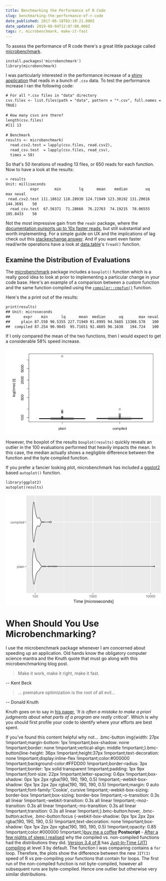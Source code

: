 ```yaml
---
title: Benchmarking the Performance of R Code
slug: benchmarking-the-performance-of-r-code
date_published: 2017-06-18T02:19:21.000Z
date_updated: 2019-08-04T12:07:08.000Z
tags: r, microbenchmark, make-it-fast
---
```


To assess the performance  of R code there's a great little package called [microbenchmark](https://cran.r-project.org/web/packages/microbenchmark/index.html).

    install.packages('microbenchmark')
    library(microbenchmark)
    

I was particularly interested in the performance increase of a [shiny application](https://shiny.rstudio.com/) that reads in a bunch of `.csv` data. To test the performance increase I ran the following code:

    # For all *.csv files in "data" directory
    csv.files <- list.files(path = "data", pattern = "*.csv", full.names = TRUE)
    
    # How many csvs are there?
    length(csv.files)
    #[1] 13
    
    # Benchmark
    results <- microbenchmark(
      read.csv2.test = lapply(csv.files, read.csv2),
      read_csv.test  = lapply(csv.files, read_csv),
      times = 50)
    

So that's 50 iterations of reading 13 files, or 650 reads for each function. Now to have a look at the results:

    > results
    Unit: milliseconds
               expr       min        lq      mean    median        uq      max neval
     read.csv2.test 111.18612 118.28930 124.71949 123.38192 131.20016 144.3691    50
      read_csv.test  67.56371  71.28666  76.22763  74.19215  78.06555 105.8433    50
    

Not the most impressive gain from the `readr` package, where the [documentation purports up to 10x faster reads](https://cran.r-project.org/web/packages/readr/README.html), but still substantial and worth implementing. For a simple guide on UX and the implications of lag check out this [stackexchange answer](https://ux.stackexchange.com/a/3836/78865). And if you want even faster read/write operations have a look at [data.table](https://cran.r-project.org/web/packages/data.table/vignettes/datatable-intro.html)'s `fread()` function.

## Examine the Distribution of Evaluations

The [microbenchmark](https://cran.r-project.org/web/packages/microbenchmark/index.html) package includes a `boxplot()` function which is a really good idea to look at prior to implementing a particular change in your code base. Here's an example of a comparison between a custom function and the same function compiled using the [`compiler::cmpfun()`](`compiler::cmpfun()`) function.

Here's the a print out of the results:

    print(results)
    ## Unit: microseconds
    ##      expr    min      lq      mean  median      uq       max neval
    ##     plain 87.550 90.5355 227.71949 91.8995 94.5685 13308.578   100
    ##  compiled 87.254 90.9845  95.71651 92.4605 96.1630   194.724   100
    

If I only compared the mean of the two functions, then I would expect to get a considerable 58% speed increase.

![Microbenchmark Boxplot](/content/images/2017/08/microbenchmark_compiled_function.png)

However, the boxplot of the results `boxplot(results)` quickly reveals an outlier in the 100 evaluations performed that heavily impacts the mean. In this case, the median actually shows a negligible difference between the function and the byte compiled function.

If you prefer a fancier looking plot, microbenchmark has included a [ggplot2](http://ggplot2.org/) based `autoplot()` function.

    library(ggplot2)
    autoplot(results)
    

![Microbenchmark Autoplot](/content/images/2017/08/microbenchmark_autoplot.png)

# When Should You Use Microbenchmarking?

I use the microbenchmark package whenever I am concerned about speeding up an application. Old hands know the obligatory computer science mantra and the Knuth quote that must go along with this microbenchmarking blog post.

> Make it work, make it right, make it fast.

-- Kent Beck

> ... premature optimization is the root of all evil...

-- Donald Knuth

Knuth goes on to say in [his paper](http://web.archive.org/web/20130731202547/http://pplab.snu.ac.kr/courses/adv_pl05/papers/p261-knuth.pdf), *'It is often a mistake to make a priori judgments about what parts of a program are really critical'*. Which is why you should first profile your code to identify where your efforts are best spent.

If you've found this content helpful why not...
.bmc-button img{width: 27px !important;margin-bottom: 1px !important;box-shadow: none !important;border: none !important;vertical-align: middle !important;}.bmc-button{line-height: 36px !important;height:37px !important;text-decoration: none !important;display:inline-flex !important;color:#000000 !important;background-color:#FFDD00 !important;border-radius: 3px !important;border: 1px solid transparent !important;padding: 1px 9px !important;font-size: 22px !important;letter-spacing: 0.6px !important;box-shadow: 0px 1px 2px rgba(190, 190, 190, 0.5) !important;-webkit-box-shadow: 0px 1px 2px 2px rgba(190, 190, 190, 0.5) !important;margin: 0 auto !important;font-family:'Cookie', cursive !important;-webkit-box-sizing: border-box !important;box-sizing: border-box !important;-o-transition: 0.3s all linear !important;-webkit-transition: 0.3s all linear !important;-moz-transition: 0.3s all linear !important;-ms-transition: 0.3s all linear !important;transition: 0.3s all linear !important;}.bmc-button:hover, .bmc-button:active, .bmc-button:focus {-webkit-box-shadow: 0px 1px 2px 2px rgba(190, 190, 190, 0.5) !important;text-decoration: none !important;box-shadow: 0px 1px 2px 2px rgba(190, 190, 190, 0.5) !important;opacity: 0.85 !important;color:#000000 !important;}[buy me a coffee](https://www.buymeacoffee.com/6uRXFwMJD)
**Postscript** - [After a few nights of sleep I realised](https://m.signalvnoise.com/cant-crack-that-programming-problem-go-to-sleep-or-take-a-walk-930c767e1119) why the compiled vs. non-compiled functions had the distributions they did. [Version 3.4 of R](https://stat.ethz.ch/pipermail/r-announce/2017/000612.html) has [Just-In-Time (JIT) compiling](https://en.wikipedia.org/wiki/Just-in-time_compilation) at level 3 by default. The function I was comparing contains a `for` loop. Therefore, the plots show the difference between the new `JIT(3)` speed of R vs pre-compiling your functions that contain for loops. The first run of the non-compiled function is not byte-compiled, however all subsequent runs are byte-compiled. Hence one outlier but otherwise very similar distributions.
